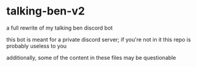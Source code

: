 # talking-ben-v2
a full rewrite of my talking ben discord bot

this bot is meant for a private discord server; if you're not in it this repo is probably useless to you

additionally, some of the content in these files may be questionable
